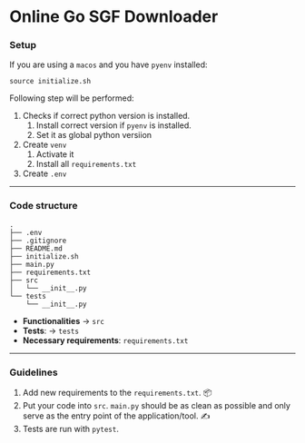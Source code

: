 # Online Go SGF Downloader


### Setup

If you are using a `macos` and you have `pyenv` installed:
```shell
source initialize.sh
```
Following step will be performed:

1. Checks if correct python version is installed.
    1. Install correct version if `pyenv` is installed.
    2. Set it as global python versiion
2. Create `venv`
    1. Activate it
    2. Install all `requirements.txt`
3. Create `.env`

--- 

### Code structure

```shell
.
├── .env
├── .gitignore
├── README.md
├── initialize.sh
├── main.py
├── requirements.txt
├── src
│   └── __init__.py
└── tests
    └── __init__.py
```

- **Functionalities** -> `src`
- **Tests**: -> `tests`
- **Necessary requirements**: `requirements.txt`

--- 

### Guidelines

1. Add new requirements to the `requirements.txt`. 📦
2. Put your code into `src`. `main.py` should be as clean as possible and only serve as the entry point of the application/tool. ✍️
3. Tests are run with `pytest`.

